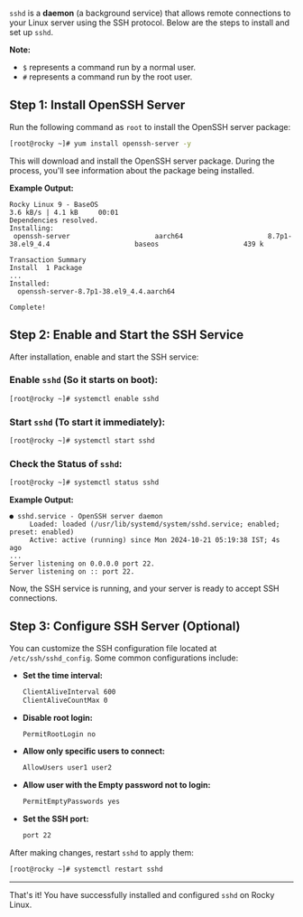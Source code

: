 `sshd` is a **daemon** (a background service) that allows remote connections to your Linux server using the SSH protocol. Below are the steps to install and set up `sshd`.

**Note:** 
- `$` represents a command run by a normal user.
- `#` represents a command run by the root user.

## Step 1: Install OpenSSH Server

Run the following command as `root` to install the OpenSSH server package:

```bash
[root@rocky ~]# yum install openssh-server -y
```

This will download and install the OpenSSH server package. During the process, you'll see information about the package being installed.

**Example Output:**
```
Rocky Linux 9 - BaseOS                                                                                3.6 kB/s | 4.1 kB     00:01    
Dependencies resolved.
Installing:
 openssh-server                     aarch64                     8.7p1-38.el9_4.4                     baseos                     439 k

Transaction Summary
Install  1 Package
...
Installed:
  openssh-server-8.7p1-38.el9_4.4.aarch64                                                                                             

Complete!
```

## Step 2: Enable and Start the SSH Service

After installation, enable and start the SSH service:

### Enable `sshd` (So it starts on boot):
```bash
[root@rocky ~]# systemctl enable sshd
```

### Start `sshd` (To start it immediately):
```bash
[root@rocky ~]# systemctl start sshd
```

### Check the Status of `sshd`:
```bash
[root@rocky ~]# systemctl status sshd
```

**Example Output:**
```
● sshd.service - OpenSSH server daemon
     Loaded: loaded (/usr/lib/systemd/system/sshd.service; enabled; preset: enabled)
     Active: active (running) since Mon 2024-10-21 05:19:38 IST; 4s ago
...
Server listening on 0.0.0.0 port 22.
Server listening on :: port 22.
```

Now, the SSH service is running, and your server is ready to accept SSH connections.

## Step 3: Configure SSH Server (Optional)

You can customize the SSH configuration file located at `/etc/ssh/sshd_config`. Some common configurations include:

- **Set the time interval:**
  ```bash
  ClientAliveInterval 600
  ClientAliveCountMax 0
  ```

- **Disable root login:**
  ```bash
  PermitRootLogin no
  ```
  
- **Allow only specific users to connect:**
  ```bash
  AllowUsers user1 user2
  ```

- **Allow user with the Empty password not to login:**
  ```bash
  PermitEmptyPasswords yes
  ```

- **Set the SSH port:**
  ```bash
  port 22
  ```

After making changes, restart `sshd` to apply them:
```bash
[root@rocky ~]# systemctl restart sshd
```

--- 

That's it! You have successfully installed and configured `sshd` on Rocky Linux.

